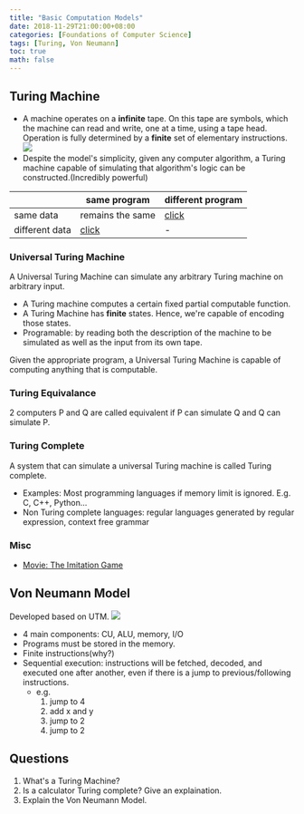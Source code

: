 ```yaml
---
title: "Basic Computation Models"
date: 2018-11-29T21:00:00+08:00
categories: [Foundations of Computer Science]
tags: [Turing, Von Neumann]
toc: true
math: false
---
```


## Turing Machine
- A machine operates on a **infinite** tape. On this tape are symbols, which the machine can read and write, one at a time, using a tape head. Operation is fully determined by a **finite** set of elementary instructions.![](https://web.mit.edu/manoli/turing/www/turing.gif)
- Despite the model's simplicity, given any computer algorithm, a Turing machine capable of simulating that algorithm's logic can be constructed.(Incredibly powerful)

|           |   same program   | different program |
 ---------- | ---------------- | -----------------
| same data | remains the same | [click](https://drive.google.com/file/d/1K3VAs5Hpg4xKEnAZ3kAgZg0IIYlhO9Qy/view?usp=sharing) |
| different data | [click](https://drive.google.com/file/d/1jyigOHhJb-49BV3us9ZPxHuG7Gnac0PF/view?usp=sharing) | - |

### Universal Turing Machine

A Universal Turing Machine can simulate any arbitrary Turing machine on arbitrary input.
- A Turing machine computes a certain fixed partial computable function.
- A Turing Machine has **finite** states. Hence, we're capable of encoding those states.
- Programable: by reading both the description of the machine to be simulated as well as the input from its own tape.

Given the appropriate program, a Universal Turing Machine is capable of computing anything that is computable.

### Turing Equivalance

2 computers P and Q are called equivalent if P can simulate Q and Q can simulate P.

### Turing Complete

A system that can simulate a universal Turing machine is called Turing complete.
- Examples: Most programming languages if memory limit is ignored. E.g. C, C++, Python...
- Non Turing complete languages: regular languages generated by regular expression, context free grammar

### Misc
- [Movie: The Imitation Game](https://www.imdb.com/title/tt2084970/)

## Von Neumann Model
Developed based on UTM.
![](https://i.imgur.com/73Tb6aQ.png)

- 4 main components: CU, ALU, memory, I/O
- Programs must be stored in the memory.
- Finite instructions(why?)
- Sequential execution: instructions will be fetched, decoded, and executed one after another, even if there is a jump to previous/following instructions.
    - e.g.
        1. jump to 4
        2. add x and y
        3. jump to 2
        4. jump to 2

## Questions
1. What's a Turing Machine?
2. Is a calculator Turing complete? Give an explaination.
3. Explain the Von Neumann Model.
